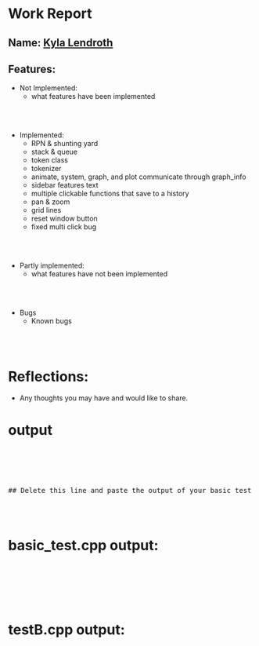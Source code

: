 
# Work Report

## Name: <ins> Kyla Lendroth </ins>

## Features:

- Not Implemented:
  - what features have been implemented

<br><br>

- Implemented:
  - RPN & shunting yard
  - stack & queue
  - token class
  - tokenizer
  - animate, system, graph, and plot communicate through graph_info
  - sidebar features text
  - multiple clickable functions that save to a history
  - pan & zoom
  - grid lines
  - reset window button
  - fixed multi click bug

<br><br>

- Partly implemented:
  - what features have not been implemented

<br><br>

- Bugs
  - Known bugs

<br><br>

# Reflections:

- Any thoughts you may have and would like to share.

# **output**
<pre>
<br/><br/><br/><br/>
## Delete this line and paste the output of your basic test and then testB here
</pre>


<br/><br/>

# basic_test.cpp output:
<pre>
<br/><br/><br/><br/>
</pre>
# testB.cpp output:
<pre>
<br/><br/><br/><br/>
</pre>


